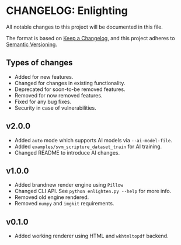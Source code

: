 # CHANGELOG: Enlighting
All notable changes to this project will be documented in this file.

The format is based on [Keep a Changelog](https://keepachangelog.com/en/1.0.0/),
and this project adheres to [Semantic Versioning](https://semver.org/spec/v2.0.0.html).


## Types of changes

- Added for new features.
- Changed for changes in existing functionality.
- Deprecated for soon-to-be removed features.
- Removed for now removed features.
- Fixed for any bug fixes.
- Security in case of vulnerabilities.

## v2.0.0

- Added `auto` mode which supports AI models via `--ai-model-file`.
- Added `examples/svm_scripture_dataset_train` for AI training.
- Changed README to introduce AI changes.

## v1.0.0

- Added brandnew render engine using `Pillow`
- Changed CLI API. See `python enlighten.py --help` for more info.
- Removed old engine rendered.
- Removed `numpy` and `imgkit` requirements.

## v0.1.0

- Added working renderer using HTML and `wkhtmltopdf` backend.
